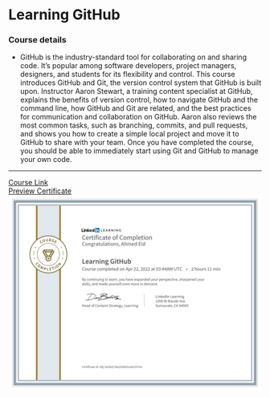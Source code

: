 # Learning GitHub
### Course details
- GitHub is the industry-standard tool for collaborating on and sharing code. It’s popular among software developers, project managers, designers, and students for its flexibility and control. This course introduces GitHub and Git, the version control system that GitHub is built upon. Instructor Aaron Stewart, a training content specialist at GitHub, explains the benefits of version control, how to navigate GitHub and the command line, how GitHub and Git are related, and the best practices for communication and collaboration on GitHub. Aaron also reviews the most common tasks, such as branching, commits, and pull requests, and shows you how to create a simple local project and move it to GitHub to share with your team. Once you have completed the course, you should be able to immediately start using Git and GitHub to manage your own code.

-------------------------------
[Course Link](https://www.linkedin.com/learning/learning-github)
<br>[Preview Certificate](https://www.linkedin.com/learning/certificates/210d1ac3194cdcf18d5a83760070d49e0eaf5e243dbf714ba4cc999bd81e3b18?lipi=urn%3Ali%3Apage%3Ad_flagship3_profile_view_base_certifications_details%3BNuE0WuGCThKUwpH9L5mfVg%3D%3D)
<br><img src="certificate.png" />
